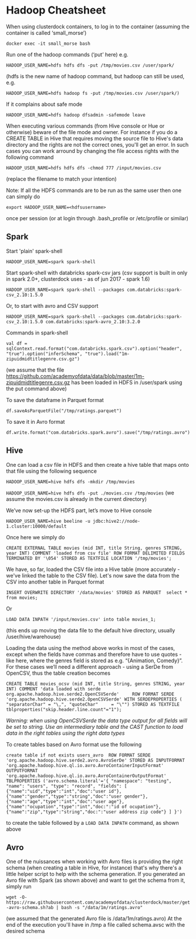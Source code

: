 # Hadoop Cheatsheet
 
When using clusterdock containers, to log in to the container (assuming the container is called ‘small_morse’)

`docker exec -it small_morse bash`
 
Run one of the hadoop commands (‘put’ here) e.g.

`HADOOP_USER_NAME=hdfs hdfs dfs -put /tmp/movies.csv /user/spark/`

(hdfs is the new name of hadoop command, but hadoop can still be used, e.g.

`HADOOP_USER_NAME=hdfs hadoop fs -put /tmp/movies.csv /user/spark/)`
 
If it complains about safe mode

`HADOOP_USER_NAME=hdfs hadoop dfsadmin -safemode leave`

When executing various commands (from Hive console or Hue or otherwise) beware of the file mode and owner. For instance if you do a CREATE TABLE in Hive that requires moving the source file to Hive's data directory and the rights are not the correct ones, you'll get an error. In such cases you can work arround by changing the file access rights with the following command

`HADOOP_USER_NAME=hdfs hdfs dfs -chmod 777 /input/movies.csv`

(replace the filename to match your intention)

 
Note: If all the HDFS commands are to be run as the same user then one can simply do

`export HADOOP_USER_NAME=<hdfsusername>`

once per session (or at login through .bash_profile or /etc/profile or similar)

## Spark

Start 'plain' spark-shell

`HADOOP_USER_NAME=spark spark-shell`
 
 
Start spark-shell with databricks spark-csv jars (csv support is built in only in spark 2.0+, clusterdock uses - as of jun 2017 - spark 1.6)
 
`HADOOP_USER_NAME=spark spark-shell --packages com.databricks:spark-csv_2.10:1.5.0`
 
Or, to start with avro and CSV support
 
`HADOOP_USER_NAME=spark spark-shell --packages com.databricks:spark-csv_2.10:1.5.0 com.databricks:spark-avro_2.10:3.2.0`
 
Commands in spark-shell

`val df = sqlContext.read.format("com.databricks.spark.csv").option("header", "true").option("inferSchema", "true").load("1m-zipuidmidtitlegenre.csv.gz")`
 
(we assume that the file https://github.com/academyofdata/data/blob/master/1m-zipuidmidtitlegenre.csv.gz has been loaded in HDFS in /user/spark using the put command above)
 
 
To save the dataframe in Parquet format

`df.saveAsParquetFile("/tmp/ratings.parquet")`
 
To save it in Avro format

`df.write.format("com.databricks.spark.avro").save("/tmp/ratings.avro")`
 
 
## Hive
 
One can load a csv file in HDFS and then create a hive table that maps onto that file using the following sequence
 
`HADOOP_USER_NAME=hive hdfs dfs -mkdir /tmp/movies`
 
`HADOOP_USER_NAME=hive hdfs dfs -put ./movies.csv /tmp/movies`
(we assume the movies.csv is already in the current directory)
 
We’ve now set-up the HDFS part, let’s move to Hive console
 
`HADOOP_USER_NAME=hive beeline -u jdbc:hive2://node-1.cluster:10000/default`
 
Once here we simply do
 
`CREATE EXTERNAL TABLE movies (mid INT, title String, genres STRING, year INT) COMMENT 'loaded from csv file' ROW FORMAT DELIMITED FIELDS TERMINATED BY '\054' STORED AS TEXTFILE LOCATION '/tmp/movies';`

We have, so far, loaded the CSV file into a Hive table (more accurately - we've linked the table to the CSV file). Let's now save the data from the CSV into another table in Parquet format
 
`INSERT OVERWRITE DIRECTORY '/data/movies'
STORED AS PARQUET 
select * from movies;`
 
Or 
 
`LOAD DATA INPATH '/input/movies.csv' into table movies_1;`

(this ends up moving the data file to the default hive directory, usually /user/hive/warehouse)
 
Loading the data using the method above works in most of the cases, except when the fields have commas and therefore have to use quotes - like here, where the genres field is stored as e.g. “{Animation, Comedy}”. For these cases we’ll need a different approach - using a SerDe from OpenCSV, thus the table creation becomes
 
`CREATE TABLE movies_ocsv (mid INT, title String, genres STRING, year INT)
COMMENT 'data loaded with serde org.apache.hadoop.hive.serde2.OpenCSVSerde'    
ROW FORMAT SERDE 'org.apache.hadoop.hive.serde2.OpenCSVSerde'
WITH SERDEPROPERTIES ( "separatorChar" = "\,", "quoteChar"     = "\"")
STORED AS TEXTFILE tblproperties("skip.header.line.count"="1");`

*Warning: when using OpenCSVSerde the data type output for all fields will be set to string. Use an intermediary table and the CAST function to load data in the right tables using the right data types*

To create tables based on Avro format use the following 

`create table if not exists users_avro 
ROW FORMAT
SERDE 'org.apache.hadoop.hive.serde2.avro.AvroSerDe'
STORED AS
INPUTFORMAT 'org.apache.hadoop.hive.ql.io.avro.AvroContainerInputFormat'
OUTPUTFORMAT 'org.apache.hadoop.hive.ql.io.avro.AvroContainerOutputFormat'
TBLPROPERTIES ('avro.schema.literal'='{
  "namespace": "testing",
  "name": "users",
  "type": "record",
  "fields": [
    {"name":"uid","type":"int","doc":"user id"},
    {"name":"gender","type":"string","doc":"user gender"},
    {"name":"age","type":"int","doc":"user age"},
    {"name":"ocupation","type":"int","doc:":"id of ocupation"},
    {"name":"zip","type":"string","doc:":"user address zip code"}
  ]
}')
`

to create the table followed by a `LOAD DATA INPATH` command, as shown above

## Avro

One of the nuissances when working with Avro files is providing the right schema (when creating a table in Hive, for instance) that's why there's a little helper script to help with the schema generation. 
If you generated an Avro file with Spark (as shown above) and want to get the schema from it, simply run

`wget -O- https://raw.githubusercontent.com/academyofdata/clusterdock/master/get-avro-schema.sh?ab | bash -s "/data/1m/ratings.avro"`

(we assumed that the generated Avro file is /data/1m/ratings.avro)
At the end of the execution you'll have in /tmp a file called schema.avsc with the desired schema

